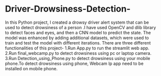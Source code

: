 # Driver-Drowsiness-Detection-
In this Python project, I created a drowsy driver alert system  that can be used to detect drowsiness of a person .I have used OpenCV  and dlib library to detect  faces and eyes, and then a CNN model to predict the state. The  model was enhanced by adding additional datasets, which were  used to train and test the model with different iterations.
There are three different functionalities of this project-
1.Run App.py to run the streamlit web app.
2.Run final_webcamp.py to detect drowsiness using pc or laptop camera.
3.Run Detection_using_Phone.py to detect drowsiness using your mobile phone.To detect drowsiness using phone, Webcam Ip app need to be installed on mobile phone.
